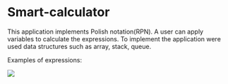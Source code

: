 # Smart-calculator
This application implements Polish notation(RPN). A user can apply variables to calculate the expressions.
To implement the application were used data structures such as array, stack, queue.

Examples of expressions:

<img data-v-55944ad0 id="project-gif-42" src="https://stepik.org/media/attachments/lesson/203965/demonstration.gif" class="w-100 rounded">
